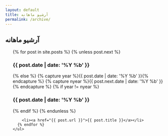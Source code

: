 ```yaml
---
layout: default
title: آرشیو ماهانه
permalink: /archive/
---
```

<div class="post">
	<h2>آرشیو ماهانه</h2>
	<ul>
	  {% for post in site.posts %}
	    {% unless post.next %}
	      <h3>{{ post.date | date: '%Y %b' }}</h3>
	    {% else %}
	      {% capture year %}{{ post.date | date: '%Y %b' }}{% endcapture %}
	      {% capture nyear %}{{ post.next.date | date: '%Y %b' }}{% endcapture %}
	      {% if year != nyear %}
	        <h3>{{ post.date | date: '%Y %b' }}</h3>
	      {% endif %}
	    {% endunless %}

	    <li><a href="{{ post.url }}">{{ post.title }}</a></li>
	  {% endfor %}
	</ul>
</div>
